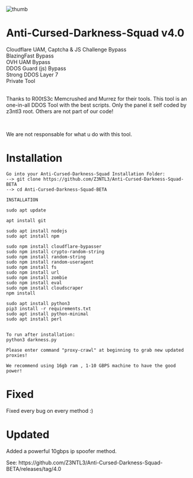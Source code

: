 ![thumb](https://cdn.discordapp.com/attachments/794831992444813363/843618689881997332/20210517_003915.jpg)
# Anti-Cursed-Darkness-Squad v4.0
Cloudflare UAM, Captcha & JS Challenge Bypass<br>BlazingFast Bypass<br>OVH UAM Bypass<br>DDOS Guard (js) Bypass<br>Strong DDOS Layer 7<br>Private Tool<br><br><p> Thanks to R00tS3c Memcrushed and Murrez for their tools. This tool is an one-in-all DDOS Tool with the best scripts. Only the panel it self coded by z3ntl3 root. Others are not part of our code!

<br><p>We are not responsable for what u do with this tool.

# Installation

    Go into your Anti-Cursed-Darkness-Squad Installation Folder:
    --> git clone https://github.com/Z3NTL3/Anti-Cursed-Darkness-Squad-BETA
    --> cd Anti-Cursed-Darkness-Squad-BETA
   
    INSTALLATION
    
    sudo apt update

    apt install git

    sudo apt install nodejs
    sudo apt install npm

    sudo npm install cloudflare-bypasser
    sudo npm install crypto-random-string
    sudo npm install random-string
    sudo npm install random-useragent
    sudo npm install fs
    sudo npm install url
    sudo npm install zombie
    sudo npm install eval
    sudo npm install cloudscraper
    npm install

    sudo apt install python3
    pip3 install -r requirements.txt
    sudo apt install python-minimal
    sudo apt install perl

    
    To run after installation:
    python3 darkness.py
    
    Please enter command "proxy-crawl" at beginning to grab new updated proxies!
    
    We recommend using 16gb ram , 1-10 GBPS machine to have the good power! 

# Fixed
Fixed every bug on every method :)
    
# Updated
Added a powerful 10gbps ip spoofer method.
<br>
<p>See: https://github.com/Z3NTL3/Anti-Cursed-Darkness-Squad-BETA/releases/tag/4.0
